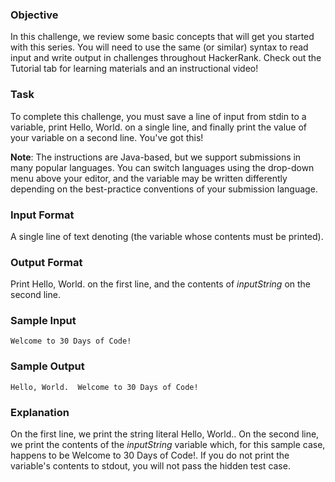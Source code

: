 ### Objective
In this challenge, we review some basic concepts that will get you started with this series. You will need to use the same (or similar) syntax to read input and write output in challenges throughout HackerRank. Check out the Tutorial tab for learning materials and an instructional video!

### Task
To complete this challenge, you must save a line of input from stdin to a variable, print Hello, World. on a single line, and finally print the value of your variable on a second line. You've got this!

**Note**: The instructions are Java-based, but we support submissions in many popular languages. You can switch languages using the drop-down menu above your editor, and the  variable may be written differently depending on the best-practice conventions of your submission language.

### Input Format

A single line of text denoting  (the variable whose contents must be printed).

### Output Format

Print Hello, World. on the first line, and the contents of *inputString* on the second line.

### Sample Input

`
Welcome to 30 Days of Code!
`

### Sample Output

`
Hello, World. 
Welcome to 30 Days of Code!
`

### Explanation

On the first line, we print the string literal Hello, World.. On the second line, we print the contents of the *inputString* variable which, for this sample case, happens to be Welcome to 30 Days of Code!. If you do not print the variable's contents to stdout, you will not pass the hidden test case.
